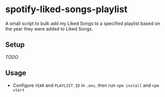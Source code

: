# spotify-liked-songs-playlist

A small script to bulk add my Liked Songs to a specified playlist based on the year they were added to Liked Songs.

## Setup

_TODO_

## Usage

- Configure `YEAR` and `PLAYLIST_ID` in `.env`, then run `npm install` and `npm start`
